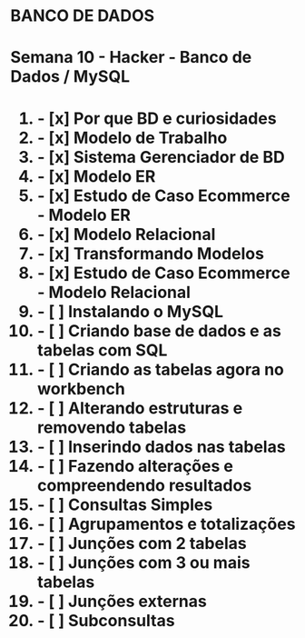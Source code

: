 # BANCO DE DADOS 

<h1>Semana 10 - Hacker - Banco de Dados / MySQL<h1>

<ol>
    <li> - [x] Por que BD e curiosidades</li>
    <li> - [x] Modelo de Trabalho</li>
    <li> - [x] Sistema Gerenciador de BD</li>
    <li> - [x] Modelo ER</li>
    <li> - [x] Estudo de Caso Ecommerce - Modelo ER</li>
    <li> - [x] Modelo Relacional</li>
    <li> - [x] Transformando Modelos</li>
    <li> - [x] Estudo de Caso Ecommerce - Modelo Relacional</li>
    <li> - [ ] Instalando o MySQL</li>
    <li> - [ ] Criando base de dados e as tabelas com SQL</li>
    <li> - [ ] Criando as tabelas agora no workbench</li>
    <li> - [ ] Alterando estruturas e removendo tabelas</li>
    <li> - [ ] Inserindo dados nas tabelas</li>
    <li> - [ ] Fazendo alterações e compreendendo resultados</li>
    <li> - [ ] Consultas Simples</li>
    <li> - [ ] Agrupamentos e totalizações</li>
    <li> - [ ] Junções com 2 tabelas</li>
    <li> - [ ] Junções com 3 ou mais tabelas</li>
    <li> - [ ] Junções externas</li>
    <li> - [ ] Subconsultas</li>
</ol>
